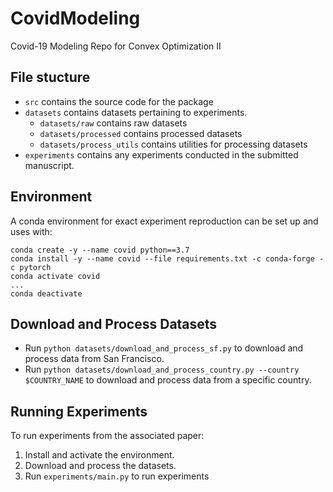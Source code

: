 # CovidModeling
Covid-19 Modeling Repo for Convex Optimization II

## File stucture
- `src` contains the source code for the package
- `datasets` contains datasets pertaining to experiments.
	- `datasets/raw` contains raw datasets
	- `datasets/processed` contains processed datasets
	- `datasets/process_utils` contains utilities for processing datasets
- `experiments` contains any experiments conducted in the submitted manuscript.

## Environment
A conda environment for exact experiment reproduction can be set up and uses with:
```
conda create -y --name covid python==3.7
conda install -y --name covid --file requirements.txt -c conda-forge -c pytorch
conda activate covid
...
conda deactivate
```

## Download and Process Datasets
- Run `python datasets/download_and_process_sf.py` to download and process data from San Francisco.
- Run `python datasets/download_and_process_country.py --country $COUNTRY_NAME` to download and process data from a specific country.

## Running Experiments
To run experiments from the associated paper:

1. Install and activate the environment.
2. Download and process the datasets.
3. Run `experiments/main.py` to run experiments
